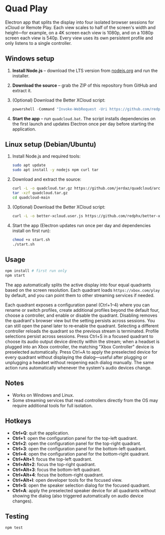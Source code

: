 # Quad Play

Electron app that splits the display into four isolated browser sessions for xCloud or Remote Play. Each view scales to half of the screen's width and height—for example, on a 4K screen each view is 1080p, and on a 1080p screen each view is 540p. Every view uses its own persistent profile and only listens to a single controller.

## Windows setup

1. **Install Node.js** – download the LTS version from [nodejs.org](https://nodejs.org) and run the installer.
2. **Download the source** – grab the ZIP of this repository from GitHub and extract it.
3. (Optional) Download the Better XCloud script:

   ```powershell
   powershell -Command "Invoke-WebRequest -Uri https://github.com/redphx/better-xcloud/releases/latest/download/better-xcloud.user.js -OutFile better-xcloud.user.js"
   ```

4. **Start the app** – run `quadcloud.bat`. The script installs dependencies on the first launch and updates Electron once per day before starting the application.

## Linux setup (Debian/Ubuntu)

1. Install Node.js and required tools:

   ```bash
   sudo apt update
   sudo apt install -y nodejs npm curl tar
   ```

2. Download and extract the source:

   ```bash
   curl -L -o quadcloud.tar.gz https://github.com/jerdaz/quadcloud/archive/refs/heads/main.tar.gz
   tar -xzf quadcloud.tar.gz
   cd quadcloud-main
   ```

3. (Optional) Download the Better XCloud script:

   ```bash
   curl -L -o better-xcloud.user.js https://github.com/redphx/better-xcloud/releases/latest/download/better-xcloud.user.js
   ```

4. Start the app (Electron updates run once per day and dependencies install on first run):

   ```bash
   chmod +x start.sh
   ./start.sh
   ```
## Usage

```bash
npm install # first run only
npm start
```


The app automatically splits the active display into four equal quadrants based on the screen resolution. Each quadrant loads `https://xbox.com/play` by default, and you can point them to other streaming services if needed.

Each quadrant exposes a configuration panel (Ctrl+1–4) where you can rename or switch profiles, create additional profiles beyond the default four, choose a controller, and enable or disable the quadrant. Disabling removes the quadrant's browser view but the setting persists across sessions. You can still open the panel later to re‑enable the quadrant. Selecting a different controller reloads the quadrant so the previous stream is terminated. Profile selections persist across sessions. Press Ctrl+S in a focused quadrant to choose its audio output device directly within the stream; when a headset is plugged into an Xbox controller, the matching "Xbox Controller" device is preselected automatically. Press Ctrl+A to apply the preselected device for every quadrant without displaying the dialog—useful after plugging or unplugging a headset without reopening each dialog manually. The same action runs automatically whenever the system's audio devices change.

## Notes

- Works on Windows and Linux.
- Some streaming services that read controllers directly from the OS may require additional tools for full isolation.

## Hotkeys

- **Ctrl+Q**: quit the application.
- **Ctrl+1**: open the configuration panel for the top-left quadrant.
- **Ctrl+2**: open the configuration panel for the top-right quadrant.
- **Ctrl+3**: open the configuration panel for the bottom-left quadrant.
- **Ctrl+4**: open the configuration panel for the bottom-right quadrant.
- **Ctrl+Alt+1**: focus the top-left quadrant.
- **Ctrl+Alt+2**: focus the top-right quadrant.
- **Ctrl+Alt+3**: focus the bottom-left quadrant.
- **Ctrl+Alt+4**: focus the bottom-right quadrant.
- **Ctrl+Alt+I**: open developer tools for the focused view.
- **Ctrl+S**: open the speaker selection dialog for the focused quadrant.
- **Ctrl+A**: apply the preselected speaker device for all quadrants without showing the dialog (also triggered automatically on audio device changes).

## Testing

```bash
npm test
```

